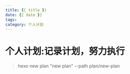 ```yaml
---
title: {{ title }}
date: {{ date }}
tags:
category: 个人计划
---
```


# 个人计划:记录计划，努力执行
> hexo new plan "new plan" --path plan/new-plan